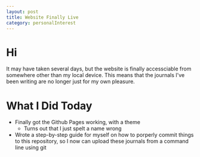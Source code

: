 ```yaml
---
layout: post
title: Website Finally Live
category: personalInterest
---
```


# Hi
It may have taken several days, but the website is finally accessciable from somewhere other than my local device. This means that the journals I've been writing are no longer just for my own pleasure.



# What I Did Today
- Finally got the Github Pages working, with a theme
    - Turns out that I just spelt a name wrong
- Wrote a step-by-step guide for myself on how to porperly commit things to this repository, so I now can upload these journals from a command line using git
